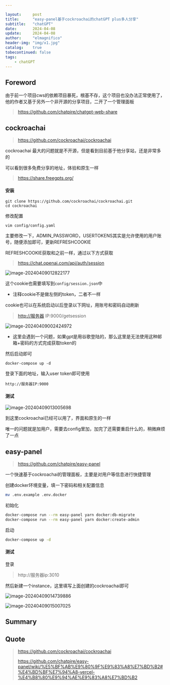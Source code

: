 ```yaml
---

layout:     post
title:      "easy-panel基于cockroachai的chatGPT plus多人分享"
subtitle:   "chatGPT"
date:       2024-04-08
update:     2024-04-08
author:     "elmagnifico"
header-img: "img/x1.jpg"
catalog:    true
tobecontinued: false
tags:
    - chatGPT
---
```


## Foreword

由于前一个项目cws的依赖项目暴死，根基不存，这个项目也没办法正常使用了，他的作者又基于另外一个非开源的分享项目，二开了一个管理面板

> https://github.com/chatpire/chatgpt-web-share



## cockroachai

> https://github.com/cockroachai/cockroachai

cockroachai 最大的问题就是不开源，但是看到目前基于他分享站，还是非常多的



可以看到很多免费分享的地址，体验和原生一样

> https://share.freegpts.org/



#### 安装

```
git clone https://github.com/cockroachai/cockroachai.git
cd cockroachai
```



修改配置

```
vim config/config.yaml
```

主要修改一下，ADMIN_PASSWORD，USERTOKENS其实是允许使用的用户账号，随便添加即可，更新REFRESHCOOKIE

REFRESHCOOKIE获取和之前一样，通过以下方式获取

> https://chat.openai.com/api/auth/session

![image-20240409012822177](https://img.elmagnifico.tech/static/upload/elmagnifico/202404090128221.png)

这个cookie也需要填写到`config/session.json`中

- 注释cookie不是做左侧的token，二者不一样



cookie也可以在系统启动以后登录以下网址，用账号和密码自动刷新

> [http://服务器](http://xn--zfru1ggxt/) IP:9000/getsession

![image-20240409002424972](https://img.elmagnifico.tech/static/upload/elmagnifico/202404090024060.png)

- 这里会遇到一个问题，如果gpt是用谷歌登陆的，那么这里是无法使用这种邮箱+密码的方式完成获取token的



然后启动即可

```
docker-compose up -d
```



登录下面的地址，输入user token即可使用

```
http://服务器IP:9000
```



#### 测试

![image-20240409013005698](https://img.elmagnifico.tech/static/upload/elmagnifico/202404090130729.png)

到这里cockroachai已经可以用了，界面和原生的一样

唯一的问题就是加用户，需要去config里加，加完了还需要重启什么的，稍微麻烦了一点



## easy-panel

> https://github.com/chatpire/easy-panel

一个快速基于cockroachai的管理面板，主要是对用户等信息进行快捷管理



创建docker环境变量，填一下密码和相关配置信息

```sh
mv .env.example .env.docker
```



初始化

```sh
docker-compose run --rm easy-panel yarn docker:db-migrate
docker-compose run --rm easy-panel yarn docker:create-admin
```



启动

```sh
docker-compose up -d
```



#### 测试

登录

> http://服务器ip:3010

然后新建一个instance，这里填写上面创建的cockroachai即可

![image-20240409014739886](https://img.elmagnifico.tech/static/upload/elmagnifico/202404090147946.png)



![image-20240409015007025](https://img.elmagnifico.tech/static/upload/elmagnifico/202404090150056.png)

## Summary



## Quote

> https://github.com/cockroachai/cockroachai
>
> https://github.com/chatpire/easy-panel/wiki/%E5%BF%AB%E9%80%9F%E9%83%A8%E7%BD%B2#%E4%BD%BF%E7%94%A8-vercel-%E4%B8%80%E9%94%AE%E9%83%A8%E7%BD%B2
